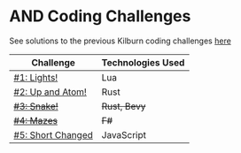 # AND Coding Challenges

See solutions to the previous Kilburn coding challenges [here](https://github.com/alexking-and/kilburn-coding-challenges)

Challenge | Technologies Used
--- | ---
[#1: Lights!](challenge-01-lights) | Lua
[#2: Up and Atom!](challenge-02-up-and-atom) | Rust
~~[#3: Snake!](challenge-03-snake)~~ | ~~Rust, Bevy~~
~~[#4: Mazes](challenge-04-mazes)~~ | ~~F#~~
[#5: Short Changed](challenge-05-short-changed) | JavaScript
